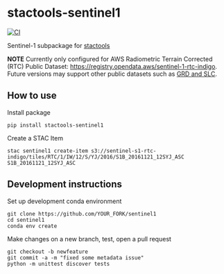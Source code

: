 # stactools-sentinel1
[![CI](https://github.com/stactools-packages/sentinel1/actions/workflows/continuous-integration.yml/badge.svg)](https://github.com/stactools-packages/sentinel1/actions/workflows/continuous-integration.yml)

Sentinel-1 subpackage for [stactools](https://github.com/stac-utils/stactools)

**NOTE** Currently only configured for AWS Radiometric Terrain Corrected (RTC) Public Dataset: https://registry.opendata.aws/sentinel-1-rtc-indigo. Future versions may support other public datasets such as [GRD and SLC](https://registry.opendata.aws/sentinel-1/).

## How to use

Install package
```
pip install stactools-sentinel1
```

Create a STAC Item
```
stac sentinel1 create-item s3://sentinel-s1-rtc-indigo/tiles/RTC/1/IW/12/S/YJ/2016/S1B_20161121_12SYJ_ASC S1B_20161121_12SYJ_ASC
```

## Development instructions

Set up development conda environment
```
git clone https://github.com/YOUR_FORK/sentinel1
cd sentinel1
conda env create
```

Make changes on a new branch, test, open a pull request
```
git checkout -b newfeature
git commit -a -m "fixed some metadata issue"
python -m unittest discover tests
```
